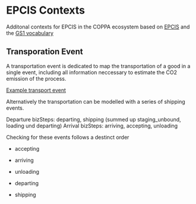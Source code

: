 # EPCIS Contexts

Additonal contexts for EPCIS in the COPPA ecosystem based on [EPCIS](https://ref.gs1.org/standards/epcis/) and the [GS1 vocabulary](https://ref.gs1.org/standards/cbv/)

## Transporation Event

A transportation event is dedicated to map the transportation of a good in a single event, including all information neccessary to estimate the CO2 emission of the process.

[Example transport event](./examples/transport-event-single.jsonld)

Alternatively the transportation can be modelled with a series of shipping events.

Departure bizSteps: departing, shipping (summed up staging_unbound, loading und departing)
Arrival bizSteps: arriving, accepting, unloading

Checking for these events follows a destinct order

- accepting
- arriving
- unloading

- departing
- shipping
